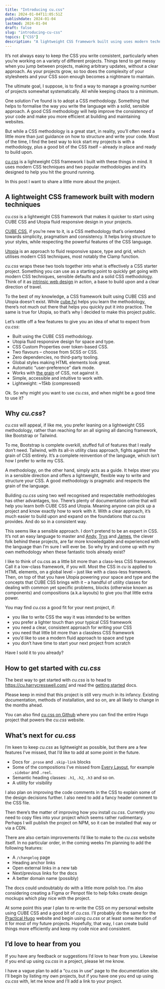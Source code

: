 ```yaml
---
title: "Introducing cu.css"
date: 2024-01-04T11:05:51Z
publishdate: 2024-01-04
lastmod: 2024-01-04
draft: false
slug: "introducing-cu-css"
topics: ["CSS"]
description: "A lightweight CSS framework built using uses modern techniques and two popular methodologies, designed to help you hit the ground running."
---
```


It’s not always easy to keep the CSS you write consistent, particularly when you’re working on a variety of different projects. Things tend to get messy when you jump between projects, making arbitrary updates, without a clear approach. As your projects grow, so too does the complexity of your stylesheets and your CSS soon enough becomes a nightmare to maintain. 

The ultimate goal, I suppose, is to find a way to manage a growing number of projects somewhat systematically. All while keeping chaos to a minimum. 

One solution I’ve found is to adopt a CSS methodology. Something that helps to formalise the way you write the language with a solid, sensible approach. A good CSS methodology will help improve the consistency of your code and make you more efficient at building and maintaining websites.

But while a CSS methodology is a great start, in reality, you’ll often need a little more than just guidance on how to structure and write your code. Most of the time, I find the best way to kick start my projects is with a methodology, plus a good bit of the CSS itself – already in place and ready to build upon.

[cu.css](https://cu.harrycresswell.com/) is a lightweight CSS framework I built with these things in mind. It uses modern CSS techniques and two popular methodologies and it’s designed to help you hit the ground running. 

In this post I want to share a little more about the project.


## A lightweight CSS  framework built with modern techniques

*cu.css* is a lightweight CSS framework that makes it quicker to start using CUBE CSS and Utopia fluid responsive design in your projects. 

[CUBE CSS](https://cube.fyi/), if you’re new to it, is a CSS methodology that’s orientated towards simplicity, pragmatism and consistency. It helps bring structure to your styles, while respecting the powerful features of the CSS language.

[Utopia](https://utopia.fyi/) is an approach to fluid responsive space, type and grid, which utilises modern CSS techniques, most notably the Clamp function.

*cu.css* wraps these two tools together into what is effectively a CSS starter project. Something you can use as a starting point to quickly get going with modern CSS techniques, sensible defaults and a solid CSS methodology. Think of it as [intrinsic web design](https://moderncss.dev/contextual-spacing-for-intrinsic-web-design/) in action, a base to build upon and a clear direction of travel. 

To the best of my knowledge, a CSS framework built using CUBE CSS and Utopia doesn’t exist. While [cube.fyi](https://cube.fyi/) helps you learn the methodology, there’s not much out there that helps you quickly put it into practice. The same is true for Utopia, so that’s why I decided to make this project public.

Let’s rattle off a few features to give you an idea of what to expect from *cu.css*:

- Built using the CUBE CSS methodology.
- Utopia fluid responsive design for space and type.
- CSS Custom Properties over token-based CSS.
- Two flavours – choose from SCSS or CSS.
- Zero dependencies, no third-party tooling.
- Global styles making HTML elements look great.
- Automatic “user-preference” dark mode.
- Works with [the grain](https://frankchimero.com/blog/2015/the-webs-grain/) of CSS, not against it.
- Simple, accessible and intuitive to work with.
- Lightweight: ~15kb (compressed)

Ok. So why might you want to use *cu.css*, and when might be a good time to use it?

## Why *cu.css*?

*cu.css* will appeal, if like me, you prefer leaning on a lightweight CSS methodology, rather than reaching for an all signing all dancing framework, like Bootstrap or Tailwind. 

To me, Bootstrap is complete overkill, stuffed full of features that I really don’t need. Tailwind, with its all-in utility class approach, fights against the grain of CSS entirely. It’s a complete reinvention of the language, which isn’t how I prefer to write my CSS. 

A methodology, on the other hand, simply acts as a guide. It helps steer you in a sensible direction and offers a lightweight, flexible way to write and structure your CSS. A good methodology is pragmatic and respects the grain of the language.

Building *cu.css* using two well recognised and respectable methodologies has other advantages, too. There’s plenty of documentation online that will help you learn both CUBE CSS and Utopia. Meaning anyone can pick up a project and know exactly how to work with it. With a clear approach, it’s much easier to build upon and expand on the foundations that *cu.css* provides. And do so in a consistent way. 

This seems like a sensible approach. I don’t pretend to be an expert in CSS. It’s not an easy language to master and [Andy](https://andy-bell.co.uk/), [Trys](https://www.trysmudford.com/) and [James](https://www.hustlersquad.net/), the clever folk behind these projects, are far more knowledgable and experienced with the language than I’m sure I will ever be. So why try and come up with my own methodology when these fantastic tools already exist?

I like to think of cu.css as a little bit more than a class-less CSS framework. Call it a low-class framework, if you will. Most the CSS in *cu* is applied to HTML elements, on a global level – just like with a class-less framework. Then, on top of that you have Utopia powering your space and type and the concepts that CUBE CSS brings with it – a handful of utility classes for dealing with common yet specific problems, blocks (otherwise known as components) and compositions (a.k.a layouts) to give you that little extra power.

You may find *cu.css* a good fit for your next project, if:

- you like to write CSS the way it was intended to be written
- you prefer a lighter touch than your typical CSS framework
- you need a clear, consistent approach for writing your CSS
- you need that little bit more than a classless CSS framework
- you’d like to use a modern fluid approach to space and type
- you don’t have time to start your next project from scratch

Have I sold it to you already?

## How to get started with *cu.css*

The best way to get started with *cu.css* is to head to https://cu.harrycresswell.com/ and read the [getting started](https://cu.harrycresswell.com/getting-started/) docs.

Please keep in mind that this project is still very much in its infancy. Existing documentation, methods of installation, and so on, are all likely to change in the months ahead.

You can also find [cu.css on Github](https://github.com/harrycresswell/cu) where you can find the entire Hugo project that powers the *cu.css* website.

## What’s next for *cu.css*

I’m keen to keep *cu.css* as lightweight as possible, but there are a few features I’ve missed, that I’d like to add at some point in the future.  

- Docs for `.prose` and `.skip-link` blocks
- Some of the compositions I’ve missed from [Every Layout](https://every-layout.dev/), for example `.sidebar` and `.reel`.
- Semantic heading classes: `.h1`, `.h2`, `.h3` and so on.
- A utility for visibility

I also plan on improving the code comments in the CSS to explain some of the design decisions further. I also need to add a fancy header comment to the CSS file.

Then there’s the matter of improving how you install *cu.css*. Currently you need to copy files into your project which seems rather rudimentary. Perhaps I will publish the project on NPM, so it can be installed that way or via a CDN.

There are also certain improvements I’d like to make to the *cu.css* website itself. In no particular order, in the coming weeks I’m planning to add the following features:

- A `/changelog` page
- Heading anchor links
- Open external links in a new tab
- Next/previous links for the docs
- A better domain name (possibly)

The docs could undoubtably do with a little more polish too. I’m also considering creating a Figma or Penpot file to help folks create design mockups which play nice with the project.

At some point this year I plan to re-write the CSS on my personal website using CUBE CSS and a good bit of *cu.css*. I’ll probably do the same for the [Practical Hugo](https://practicalhugo.com) website and begin using *cu.css* or at least some iteration of it for most of my future projects. Hopefully, that way, I can create build things more efficiently and keep my code nice and consistent.

## I’d love to hear from you

If you have any feedback or suggestions I’d love to hear from you. Likewise if you end up using *cu.css* in a project, please let me know. 

I have a vague plan to add a “cu.css in use” page to the documentation site. I’ll begin by listing my own projects, but if you have one you end up using *cu.css* with, let me know and I’ll add a link to your project.
